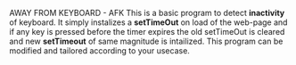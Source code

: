 AWAY FROM KEYBOARD - AFK
This is a basic program to detect **inactivity** of keyboard. It simply instalizes a **setTimeOut** on load of the web-page and if any key is pressed before the timer expires the old setTimeOut is cleared and new **setTimeout** of same magnitude is intailized. This program can be modified and tailored according to your usecase.

 
